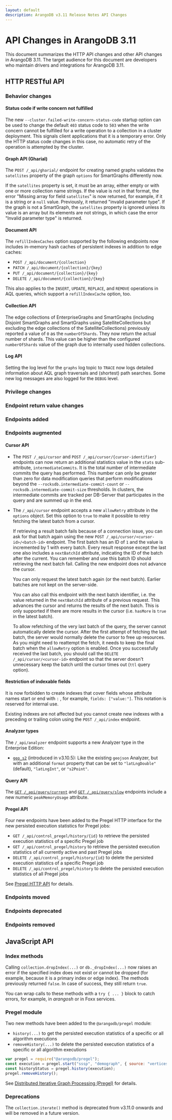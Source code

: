 ```yaml
---
layout: default
description: ArangoDB v3.11 Release Notes API Changes
---
```

API Changes in ArangoDB 3.11
============================

This document summarizes the HTTP API changes and other API changes in ArangoDB 3.11.
The target audience for this document are developers who maintain drivers and
integrations for ArangoDB 3.11.

## HTTP RESTful API

### Behavior changes

#### Status code if write concern not fulfilled

The new `--cluster.failed-write-concern-status-code` startup option can be used
to change the default `403` status code to `503` when the write concern cannot
be fulfilled for a write operation to a collection in a cluster deployment.
This signals client applications that it is a temporary error. Only the
HTTP status code changes in this case, no automatic retry of the operation is
attempted by the cluster.

#### Graph API (Gharial)

The `POST /_api/gharial/` endpoint for creating named graphs validates the
`satellites` property of the graph `options` for SmartGraphs differently now.

If the `satellites` property is set, it must be an array, either empty or with
one or more collection name strings. If the value is not in that format, the
error "Missing array for field `satellites`" is now returned, for example, if
it is a string or a `null` value. Previously, it returned "invalid parameter type".
If the graph is not a SmartGraph, the `satellites` property is ignored unless its
value is an array but its elements are not strings, in which case the error 
"Invalid parameter type" is returned.

#### Document API

The `refillIndexCaches` option supported by the following endpoints now includes
in-memory hash caches of persistent indexes in addition to edge caches:

- `POST /_api/document/{collection}`
- `PATCH /_api/document/{collection}/{key}`
- `PUT /_api/document/{collection}/{key}`
- `DELETE /_api/document/{collection}/{key}`

This also applies to the `INSERT`, `UPDATE`, `REPLACE`, and `REMOVE` operations
in AQL queries, which support a `refillIndexCache` option, too.

#### Collection API

The edge collections of EnterpriseGraphs and SmartGraphs (including
Disjoint SmartGraphs and SmartGraphs using SatelliteCollections but excluding
the edge collections of the SatelliteCollections) previously reported a
value of `0` as the `numberOfShards`. They now return the actual number of
shards. This value can be higher than the configured `numberOfShards` value of
the graph due to internally used hidden collections.

#### Log API

Setting the log level for the `graphs` log topic to `TRACE` now logs detailed
information about AQL graph traversals and (shortest) path searches.
Some new log messages are also logged for the `DEBUG` level.

### Privilege changes



### Endpoint return value changes



### Endpoints added



### Endpoints augmented

#### Cursor API

- The `POST /_api/cursor` and `POST /_api/cursor/{cursor-identifier}` endpoints
  can now return an additional statistics value in the `stats` sub-attribute,
  `intermediateCommits`. It is the total number of intermediate commits the
  query has performed. This number can only be greater than zero for
  data modification queries that perform modifications beyond the
  `--rocksdb.intermediate-commit-count` or `--rocksdb.intermediate-commit-size`
  thresholds. In clusters, the intermediate commits are tracked per DB-Server
  that participates in the query and are summed up in the end.

- The `/_api/cursor` endpoint accepts a new `allowRetry` attribute in the
  `options` object. Set this option to `true` to make it possible to retry
  fetching the latest batch from a cursor.

  If retrieving a result batch fails because of a connection issue, you can ask
  for that batch again using the new `POST /_api/cursor/<cursor-id>/<batch-id>`
  endpoint. The first batch has an ID of `1` and the value is incremented by 1
  with every batch. Every result response except the last one also includes a
  `nextBatchId` attribute, indicating the ID of the batch after the current.
  You can remember and use this batch ID should retrieving the next batch fail.
  Calling the new endpoint does not advance the cursor.

  You can only request the latest batch again (or the next batch).
  Earlier batches are not kept on the server-side.

  You can also call this endpoint with the next batch identifier, i.e. the value
  returned in the `nextBatchId` attribute of a previous request. This advances the
  cursor and returns the results of the next batch. This is only supported if there
  are more results in the cursor (i.e. `hasMore` is `true` in the latest batch).

  To allow refetching of the very last batch of the query, the server cannot
  automatically delete the cursor. After the first attempt of fetching the last
  batch, the server would normally delete the cursor to free up resources. As you
  might need to reattempt the fetch, it needs to keep the final batch when the
  `allowRetry` option is enabled. Once you successfully received the last batch,
  you should call the `DELETE /_api/cursor/<cursor-id>` endpoint so that the
  server doesn't unnecessary keep the batch until the cursor times out
  (`ttl` query option).

#### Restriction of indexable fields

It is now forbidden to create indexes that cover fields whose attribute names
start or end with `:` , for example, `fields: ["value:"]`. This notation is
reserved for internal use.

Existing indexes are not affected but you cannot create new indexes with a
preceding or trailing colon using the `POST /_api/index` endpoint.

#### Analyzer types

The `/_api/analyzer` endpoint supports a new Analyzer type in the
Enterprise Edition:

- [`geo_s2`](analyzers.html#geo_s2) (introduced in v3.10.5):
  Like the existing `geojson` Analyzer, but with an additional `format` property
  that can be set to `"latLngDouble"` (default), `"latLngInt"`, or `"s2Point"`.

#### Query API

The [`GET /_api/query/current`](http/aql-query.html#returns-the-currently-running-aql-queries)
and [`GET /_api/query/slow`](http/aql-query.html#returns-the-list-of-slow-aql-queries)
endpoints include a new numeric `peakMemoryUsage` attribute.

#### Pregel API

Four new endpoints have been added to the Pregel HTTP interface for the new
persisted execution statistics for Pregel jobs:

- `GET /_api/control_pregel/history/{id}` to retrieve the persisted execution
  statistics of a specific Pregel job
- `GET /_api/control_pregel/history` to retrieve the persisted execution
  statistics of all currently active and past Pregel jobs
- `DELETE /_api/control_pregel/history/{id}` to delete the persisted execution
  statistics of a specific Pregel job
- `DELETE /_api/control_pregel/history` to delete the persisted execution
  statistics of all Pregel jobs

See [Pregel HTTP API](http/pregel.html) for details.

### Endpoints moved



### Endpoints deprecated



### Endpoints removed



## JavaScript API

### Index methods

Calling `collection.dropIndex(...)` or `db._dropIndex(...)` now raises an error
if the specified index does not exist or cannot be dropped (for example, because
it is a primary index or edge index). The methods previously returned `false`.
In case of success, they still return `true`.

You can wrap calls to these methods with a `try { ... }` block to catch errors,
for example, in _arangosh_ or in Foxx services.

### Pregel module

Two new methods have been added to the `@arangodb/pregel` module:

- `history(...)` to get the persisted execution statistics of a specific or all
  algorithm executions
- `removeHistory(...)` to delete the persisted execution statistics of a
  specific or all algorithm executions

```js
var pregel = require("@arangodb/pregel");
const execution = pregel.start("sssp", "demograph", { source: "vertices/V" });
const historyStatus = pregel.history(execution);
pregel.removeHistory();
```

See [Distributed Iterative Graph Processing (Pregel)](graphs-pregel.html#get-persisted-execution-statistics)
for details.

### Deprecations

The `collection.iterate()` method is deprecated from v3.11.0 onwards and will be
removed in a future version.

